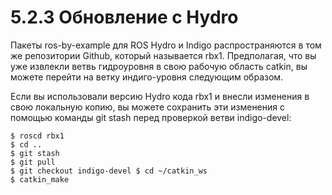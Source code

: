 # 5.2.3 Обновление с Hydro



Пакеты ros-by-example для ROS Hydro и Indigo распространяются в том же репозитории Github, который называется rbx1. Предполагая, что вы уже извлекли ветвь гидроуровня в свою рабочую область catkin, вы можете перейти на ветку индиго-уровня следующим образом. 

Если вы использовали версию Hydro кода rbx1 и внесли изменения в свою локальную копию, вы можете сохранить эти изменения с помощью команды git stash перед проверкой ветви indigo-devel:

```text
$ roscd rbx1
$ cd ..
$ git stash
$ git pull
$ git checkout indigo-devel $ cd ~/catkin_ws
$ catkin_make
```

